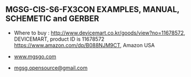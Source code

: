 ## MGSG-CIS-S6-FX3CON EXAMPLES, MANUAL, SCHEMETIC and GERBER

- Where to buy : http://www.devicemart.co.kr/goods/view?no=11678572, DEVICEMART, product ID is 11678572
                 https://www.amazon.com/dp/B088NJM9CT, Amazon USA

- www.mgsgo.com
- mgsg.opensource@gmail.com
